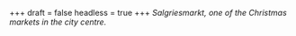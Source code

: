 
+++
draft = false
headless = true
+++
_Salgriesmarkt, one of the Christmas markets in the city centre._
